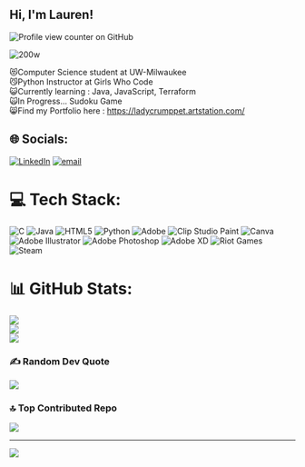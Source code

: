 ## Hi, I'm Lauren!

![Profile view counter on GitHub](https://komarev.com/ghpvc/?username=crumpcoder)<br/>

![200w](https://github.com/user-attachments/assets/7f0f98d9-441c-4068-83f8-bdfcb28d328b)<br/>

😻Computer Science student at UW-Milwaukee<br/>
😼Python Instructor at Girls Who Code<br/>
😺Currently learning : Java, JavaScript, Terraform<br/>
🙀In Progress... Sudoku Game<br/>
😸Find my Portfolio here : https://ladycrumppet.artstation.com/<br/>

## 🌐 Socials:
[![LinkedIn](https://img.shields.io/badge/LinkedIn-%230077B5.svg?logo=linkedin&logoColor=white)](https://linkedin.com/in/www.linkedin.com/in/lauren-knutson) [![email](https://img.shields.io/badge/Email-D14836?logo=gmail&logoColor=white)](mailto:lknutson2004@gmail.com) 

# 💻 Tech Stack:
![C](https://img.shields.io/badge/c-%2300599C.svg?style=for-the-badge&logo=c&logoColor=white) ![Java](https://img.shields.io/badge/java-%23ED8B00.svg?style=for-the-badge&logo=openjdk&logoColor=white) ![HTML5](https://img.shields.io/badge/html5-%23E34F26.svg?style=for-the-badge&logo=html5&logoColor=white) ![Python](https://img.shields.io/badge/python-3670A0?style=for-the-badge&logo=python&logoColor=ffdd54) ![Adobe](https://img.shields.io/badge/adobe-%23FF0000.svg?style=for-the-badge&logo=adobe&logoColor=white) ![Clip Studio Paint](https://img.shields.io/badge/ClipStudioPaint-%23CFD3D3.svg?style=for-the-badge&logo=ClipStudioPaint&logoColor=white) ![Canva](https://img.shields.io/badge/Canva-%2300C4CC.svg?style=for-the-badge&logo=Canva&logoColor=white) ![Adobe Illustrator](https://img.shields.io/badge/adobe%20illustrator-%23FF9A00.svg?style=for-the-badge&logo=adobe%20illustrator&logoColor=white) ![Adobe Photoshop](https://img.shields.io/badge/adobe%20photoshop-%2331A8FF.svg?style=for-the-badge&logo=adobe%20photoshop&logoColor=white) ![Adobe XD](https://img.shields.io/badge/Adobe%20XD-470137?style=for-the-badge&logo=Adobe%20XD&logoColor=#FF61F6) ![Riot Games](https://img.shields.io/badge/riotgames-D32936.svg?style=for-the-badge&logo=riotgames&logoColor=white) ![Steam](https://img.shields.io/badge/steam-%23000000.svg?style=for-the-badge&logo=steam&logoColor=white)
# 📊 GitHub Stats:
![](https://github-readme-stats.vercel.app/api?username=crumpcoder&theme=tokyonight&hide_border=false&include_all_commits=false&count_private=false)<br/>
![](https://nirzak-streak-stats.vercel.app/?user=crumpcoder&theme=tokyonight&hide_border=false)<br/>
![](https://github-readme-stats.vercel.app/api/top-langs/?username=crumpcoder&theme=tokyonight&hide_border=false&include_all_commits=false&count_private=false&layout=compact)

### ✍️ Random Dev Quote
![](https://quotes-github-readme.vercel.app/api?type=vetical&theme=tokyonight)

### 🔝 Top Contributed Repo
![](https://github-contributor-stats.vercel.app/api?username=crumpcoder&limit=5&theme=tokyonight&combine_all_yearly_contributions=true)

---
[![](https://visitcount.itsvg.in/api?id=crumpcoder&icon=0&color=6)](https://visitcount.itsvg.in)

<!-- Proudly created with GPRM ( https://gprm.itsvg.in ) -->
